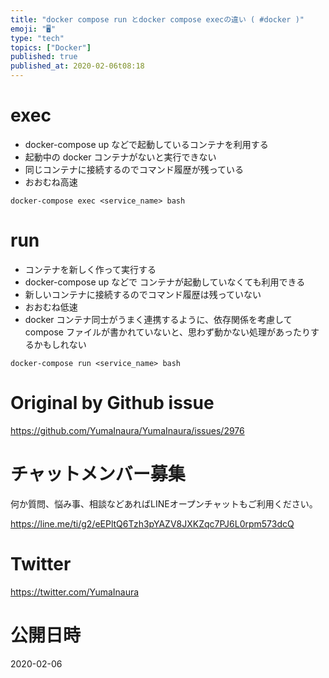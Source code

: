```yaml
---
title: "docker compose run とdocker compose execの違い ( #docker )"
emoji: "🖥"
type: "tech"
topics: ["Docker"]
published: true
published_at: 2020-02-06t08:18
---
```


# exec

- docker-compose up などで起動しているコンテナを利用する
- 起動中の docker コンテナがないと実行できない
- 同じコンテナに接続するのでコマンド履歴が残っている
- おおむね高速

```
docker-compose exec <service_name> bash
```


# run

- コンテナを新しく作って実行する
- docker-compose up などで コンテナが起動していなくても利用できる
- 新しいコンテナに接続するのでコマンド履歴は残っていない
- おおむね低速
- docker コンテナ同士がうまく連携するように、依存関係を考慮して compose ファイルが書かれていないと、思わず動かない処理があったりするかもしれない


```
docker-compose run <service_name> bash
```



# Original by Github issue

https://github.com/YumaInaura/YumaInaura/issues/2976








<!-- Update From Qiita API -->

# チャットメンバー募集


何か質問、悩み事、相談などあればLINEオープンチャットもご利用ください。

https://line.me/ti/g2/eEPltQ6Tzh3pYAZV8JXKZqc7PJ6L0rpm573dcQ





# Twitter


https://twitter.com/YumaInaura


<!-- Update From Qiita API -->



# 公開日時

2020-02-06

